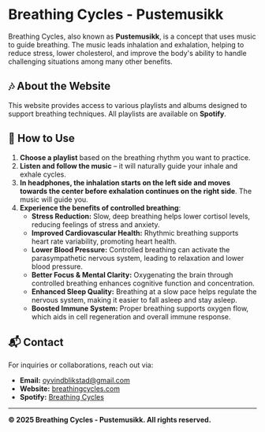 # Breathing Cycles - Pustemusikk

Breathing Cycles, also known as **Pustemusikk**, is a concept that uses music to guide breathing. The music leads inhalation and exhalation, helping to reduce stress, lower cholesterol, and improve the body's ability to handle challenging situations among many other benefits. 

## 🎶 About the Website
This website provides access to various playlists and albums designed to support breathing techniques. All playlists are available on **Spotify**.

## 🚀 How to Use
1. **Choose a playlist** based on the breathing rhythm you want to practice.
2. **Listen and follow the music** – it will naturally guide your inhale and exhale cycles.
3. **In headphones, the inhalation starts on the left side and moves towards the center before exhalation continues on the right side**. The music will guide you. 
4. **Experience the benefits of controlled breathing**:
   - **Stress Reduction:** Slow, deep breathing helps lower cortisol levels, reducing feelings of stress and anxiety.
   - **Improved Cardiovascular Health:** Rhythmic breathing supports heart rate variability, promoting heart health.
   - **Lower Blood Pressure:** Controlled breathing can activate the parasympathetic nervous system, leading to relaxation and lower blood pressure.
   - **Better Focus & Mental Clarity:** Oxygenating the brain through controlled breathing enhances cognitive function and concentration.
   - **Enhanced Sleep Quality:** Breathing at a slow pace helps regulate the nervous system, making it easier to fall asleep and stay asleep.
   - **Boosted Immune System:** Proper breathing supports oxygen flow, which aids in cell regeneration and overall immune response.


## 📬 Contact
For inquiries or collaborations, reach out via:
- **Email:** oyvindblikstad@gmail.com
- **Website:** [breathingcycles.com](https://breathingcycles.com)
- **Spotify:** [Breathing Cycles]([https://spotify.com](https://open.spotify.com/artist/2TdFWWMN55ccSQvEtP92AO?si=PXV9zi7PTfW8awkHEbRUsQ))

---
**© 2025 Breathing Cycles - Pustemusikk. All rights reserved.**
